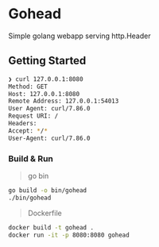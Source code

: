 # Gohead

Simple golang webapp serving http.Header

## Getting Started

```sh
❯ curl 127.0.0.1:8080
Method: GET
Host: 127.0.0.1:8080
Remote Address: 127.0.0.1:54013
User Agent: curl/7.86.0
Request URI: /
Headers:
Accept: */*
User-Agent: curl/7.86.0
```

### Build & Run

> go bin

```sh
go build -o bin/gohead
./bin/gohead
```

> Dockerfile

```sh
docker build -t gohead .
docker run -it -p 8080:8080 gohead
```
